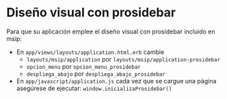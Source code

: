 # Diseño visual con prosidebar

Para que su aplicación emplee el diseño visual con prosidebar incluido
en msip:

* En `app/views/layouts/application.html.erb` cambie
  * `layouts/msip/application` por `layouts/msip/application-prosidebar`
  * `opcion_menu` por `opcion_menu_prosidebar`
  * `despliega_abajo` por `despliega_abajo_prosidebar`
* En `app/javascript/application.js` cada vez que se cargue una página
  asegúrese de ejecutar:  `window.inicializaProsidebar()`

